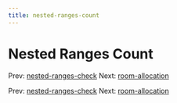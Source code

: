 ```yaml
---
title: nested-ranges-count
---
```




# Nested Ranges Count

Prev:
[nested-ranges-check](nested-ranges-check.md)
Next: [room-allocation](room-allocation.md)

Prev:
[nested-ranges-check](nested-ranges-check.md)
Next: [room-allocation](room-allocation.md)
